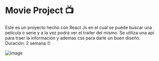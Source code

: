# Movie Project 📺

Este es un proyecto hecho con React Js en el cual se puede buscar una película o serie y a la vez podrá ver el trailer del mismo. Se utiliza una api para traer la información y ademas css para darle un buen diseño.
Duración: 2 semana ⏰

![image](https://user-images.githubusercontent.com/89497758/201493114-298a4ca9-fcd0-4b60-a524-5bfea1cba6ee.png)

